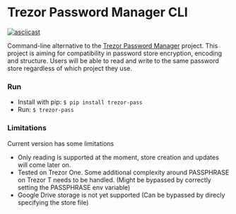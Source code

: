 # Trezor Password Manager CLI

[![asciicast](https://asciinema.org/a/544620.svg)](https://asciinema.org/a/544620)

Command-line alternative to the [Trezor Password Manager](https://trezor.io/passwords/) project. This project is aiming for compatibility in password store encryption, encoding and structure. Users will be able to read and write to the same password store regardless of which project they use.

### Run

- Install with pip: `$ pip install trezor-pass`
- Run: `$ trezor-pass`

### Limitations

Current version has some limitations

- Only reading is supported at the moment, store creation and updates will come later on.
- Tested on Trezor One. Some additional complexity around PASSPHRASE on Trezor T needs to be handled. (Might be bypassed by correctly setting the PASSPHRASE env variable)
- Google Drive storage is not yet supported (Can be bypassed by direcly specifying the store file)
